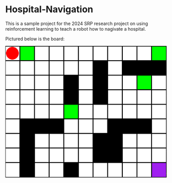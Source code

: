 # Hospital-Navigation
This is a sample project for the 2024 SRP research project on using reinforcement learning to teach a robot how to nagivate a hospital. 

Pictured below is the board:

![game board](https://github.com/jsonfrench/Hospital-Navigation/blob/main/game_board.png?raw=true)